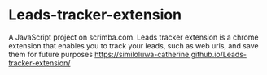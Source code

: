 # Leads-tracker-extension
A JavaScript project on scrimba.com. Leads tracker extension is a chrome extension that enables you to track your leads, such as web urls, and save them for future purposes
https://similoluwa-catherine.github.io/Leads-tracker-extension/

